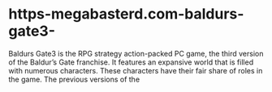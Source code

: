 # https-megabasterd.com-baldurs-gate3-
Baldurs Gate3 is the RPG strategy action-packed PC game, the third version of the Baldur’s Gate franchise. It features an expansive world that is filled with numerous characters. These characters have their fair share of roles in the game. The previous versions of the 
